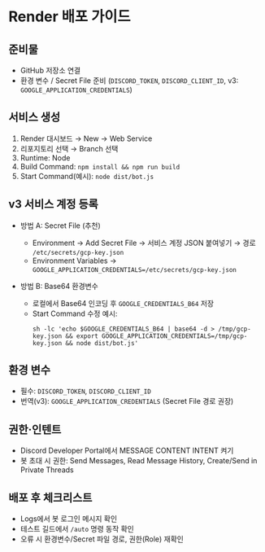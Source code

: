 # Render 배포 가이드

## 준비물

- GitHub 저장소 연결
- 환경 변수 / Secret File 준비 (`DISCORD_TOKEN`, `DISCORD_CLIENT_ID`, v3: `GOOGLE_APPLICATION_CREDENTIALS`)

## 서비스 생성

1. Render 대시보드 → New → Web Service
2. 리포지토리 선택 → Branch 선택
3. Runtime: Node
4. Build Command: `npm install && npm run build`
5. Start Command(예시): `node dist/bot.js`

## v3 서비스 계정 등록

- 방법 A: Secret File (추천)

  - Environment → Add Secret File → 서비스 계정 JSON 붙여넣기 → 경로 `/etc/secrets/gcp-key.json`
  - Environment Variables → `GOOGLE_APPLICATION_CREDENTIALS=/etc/secrets/gcp-key.json`

- 방법 B: Base64 환경변수
  - 로컬에서 Base64 인코딩 후 `GOOGLE_CREDENTIALS_B64` 저장
  - Start Command 수정 예시:
    ```
    sh -lc 'echo $GOOGLE_CREDENTIALS_B64 | base64 -d > /tmp/gcp-key.json && export GOOGLE_APPLICATION_CREDENTIALS=/tmp/gcp-key.json && node dist/bot.js'
    ```

## 환경 변수

- 필수: `DISCORD_TOKEN`, `DISCORD_CLIENT_ID`
- 번역(v3): `GOOGLE_APPLICATION_CREDENTIALS` (Secret File 경로 권장)

## 권한·인텐트

- Discord Developer Portal에서 MESSAGE CONTENT INTENT 켜기
- 봇 초대 시 권한: Send Messages, Read Message History, Create/Send in Private Threads

## 배포 후 체크리스트

- Logs에서 봇 로그인 메시지 확인
- 테스트 길드에서 `/auto` 명령 동작 확인
- 오류 시 환경변수/Secret 파일 경로, 권한(Role) 재확인
